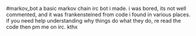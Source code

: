 #markov_bot
a basic markov chain irc bot i made. i was bored, its not well commented, and it was frankensteined from code i found in various places. if you need help understanding why things do what they do, re read the code then pm me on irc. kthx
